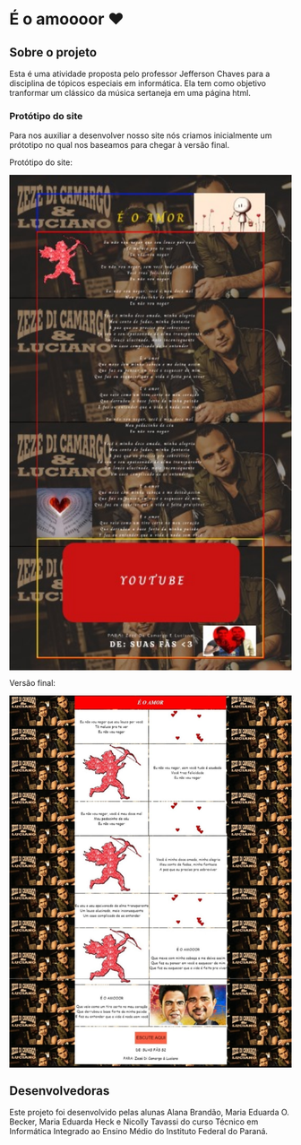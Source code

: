 # É o amoooor ❤️
## Sobre o projeto
Esta é uma atividade proposta pelo professor Jefferson Chaves para a disciplina de tópicos especiais em informática. Ela tem como objetivo tranformar um clássico da música sertaneja em uma página html.

### Protótipo do site
Para nos auxiliar a desenvolver nosso site nós criamos inicialmente um prótotipo no qual nos baseamos para chegar à versão final.

Protótipo do site:

<img src="images/PrototipoSite.jpeg" width="750" align="center"/>

Versão final:

<img src="images/SitePronto.jpeg" width="750" align="center"/>

## Desenvolvedoras 
Este projeto foi desenvolvido pelas alunas Alana Brandão, Maria Eduarda O. Becker, Maria Eduarda Heck e Nicolly Tavassi do curso Técnico em Informática Integrado ao Ensino Médio do Instituto Federal do Paraná.